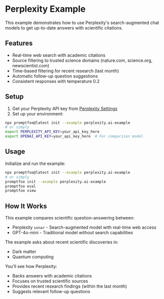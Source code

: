 # Perplexity Example

This example demonstrates how to use Perplexity's search-augmented chat models to get up-to-date answers with scientific citations.

## Features

- Real-time web search with academic citations
- Source filtering to trusted science domains (nature.com, science.org, newscientist.com)
- Time-based filtering for recent research (last month)
- Automatic follow-up question suggestions
- Consistent responses with temperature 0.2

## Setup

1. Get your Perplexity API key from [Perplexity Settings](https://www.perplexity.ai/settings/api)
2. Set up your environment:

```bash
npx promptfoo@latest init --example perplexity.ai-example
# or simply
export PERPLEXITY_API_KEY=your_api_key_here
export OPENAI_API_KEY=your_api_key_here  # For comparison model
```

## Usage

Initialize and run the example:

```bash
npx promptfoo@latest init --example perplexity.ai-example
# or simply
promptfoo init --example perplexity.ai-example
promptfoo eval
promptfoo view
```

## How It Works

This example compares scientific question-answering between:

- Perplexity `sonar` - Search-augmented model with real-time web access
- GPT-4o-mini - Traditional model without search capabilities

The example asks about recent scientific discoveries in:

- Dark matter
- Quantum computing

You'll see how Perplexity:

- Backs answers with academic citations
- Focuses on trusted scientific sources
- Provides recent research findings (within the last month)
- Suggests relevant follow-up questions
